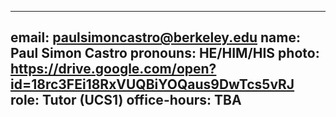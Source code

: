 
---
email: paulsimoncastro@berkeley.edu
name: Paul Simon Castro
pronouns: HE/HIM/HIS
photo: https://drive.google.com/open?id=18rc3FEi18RxVUQBiYOQaus9DwTcs5vRJ
role: Tutor (UCS1)
office-hours: TBA
---
